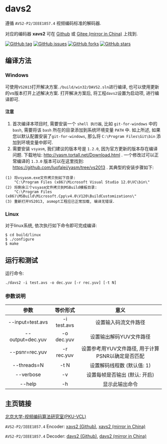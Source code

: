 # davs2

遵循 `AVS2-P2/IEEE1857.4` 视频编码标准的解码器. 

对应的编码器 **xavs2** 可在 [Github][2] 或 [Gitee (mirror in China)][3] 上找到.

[![GitHub tag](https://img.shields.io/github/tag/pkuvcl/davs2.svg?style=plastic)]()
[![GitHub issues](https://img.shields.io/github/issues/pkuvcl/davs2.svg)](https://github.com/pkuvcl/davs2/issues)
[![GitHub forks](https://img.shields.io/github/forks/pkuvcl/davs2.svg)](https://github.com/pkuvcl/davs2/network)
[![GitHub stars](https://img.shields.io/github/stars/pkuvcl/davs2.svg)](https://github.com/pkuvcl/davs2/stargazers)

## 编译方法
### Windows

可使用`VS2013`打开解决方案`./build/win32/DAVS2.sln`进行编译, 也可以使用更新的vs版本打开上述解决方案.
打开解决方案后, 将工程`davs2`设置为启动项, 进行编译即可. 

#### 注意
1. 首次编译本项目时, 需要安装一个 `shell 执行器`, 比如 `git-for-windows` 中的 `bash`, 
 需要将该 `bash` 所在的目录添加到系统环境变量 `PATH` 中.
 如上所述, 如果您以默认配置安装了`git-for-windows`, 
 那么将 `C:\Program Files\Git\bin` 添加到环境变量中即可.
2. 需要安装 `vsyasm`, 我们建议的版本号是 `1.2.0`, 因为官方更新的版本存在编译问题.
  下载地址: http://yasm.tortall.net/Download.html .
  一个修改过可以正常编译的 `1.3.0` 版本可以在这里找到: https://github.com/luofalei/yasm/tree/vs2013 .
  其典型的安装步骤如下:
```
(1) 将vsyasm.exe文件拷贝到如下目录: 
    "C:\Program Files (x86)\Microsoft Visual Studio 12.0\VC\bin\"
(2)	将剩余三个vsyasm文件拷贝到MSBuild模板目录: 
    "C:\Program Files (x86)\MSBuild\Microsoft.Cpp\v4.0\V120\BuildCustomizations\"
(3) 重新打开VS2013, asmopt工程应已正常加载, 编译无错误. 
```

### Linux

对于linux系统, 依次执行如下命令即可完成编译:
```
$ cd build/linux
$ ./configure
$ make
```

## 运行和测试

运行命令:
```
./davs2 -i test.avs -o dec.yuv [-r rec.yuv] [-t N]
```

### 参数说明
|       参数       |  等价形式   |   意义           |
| :--------:       | :---------: | :--------------: |
| --input=test.avs | -i test.avs |  设置输入码流文件路径 |
| --output=dec.yuv | -o dec.yuv  |  设置输出解码YUV文件路径 |
| --psnr=rec.yuv   | -r rec.yuv  |  设置参考用YUV文件路径, 用于计算PSNR以确定是否匹配 |
| --threads=N      | -t N        |  设置解码线程数 (默认值: 1) |
| --verbose        | -v          |  设置每帧是否输出 (默认: 开启) |
| --help           | -h          |  显示此输出命令 |

## 主页链接

[北京大学-视频编码算法研究室(PKU-VCL)][1]

`AVS2-P2/IEEE1857.4` Encoder: [xavs2 (Github)][2], [xavs2 (mirror in China)][3]

`AVS2-P2/IEEE1857.4` Decoder: [davs2 (Github)][4], [davs2 (mirror in China)][5]

  [1]: http://vcl.idm.pku.edu.cn/ "PKU-VCL"
  [2]: https://github.com/pkuvcl/xavs2 "xavs2 github repository"
  [3]: https://gitee.com/pkuvcl/xavs2 "xavs2 gitee repository"
  [4]: https://github.com/pkuvcl/davs2 "davs2 decoder@github"
  [5]: https://gitee.com/pkuvcl/davs2 "davs2 decoder@gitee"
